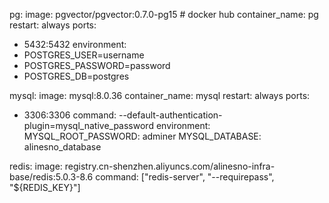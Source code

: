 pg:
image: pgvector/pgvector:0.7.0-pg15 # docker hub
container_name: pg
restart: always
ports: 
- 5432:5432
environment:
- POSTGRES_USER=username
- POSTGRES_PASSWORD=password
- POSTGRES_DB=postgres


mysql:
image: mysql:8.0.36
container_name: mysql
restart: always
ports:
- 3306:3306
command: --default-authentication-plugin=mysql_native_password
environment:
MYSQL_ROOT_PASSWORD: adminer 
MYSQL_DATABASE: alinesno_database

redis:
  image: registry.cn-shenzhen.aliyuncs.com/alinesno-infra-base/redis:5.0.3-8.6
  command: ["redis-server", "--requirepass", "${REDIS_KEY}"]